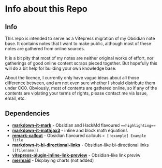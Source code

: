Info about this Repo
===

## Info
This repo is intended to serve as a Vitepress migration of my Obsidian note base. 
It contains notes that I want to make public, although most of these notes are gathered from online sources.

It is a bit pity that most of my notes are neither original works of effort, nor gatherings of good online content scraps pieced together.
But hopefully this will do a bit help for building your own knowledge base.

About the licence, I currently only have vague ideas about all those difference between, and am not even sure whether I should distribute them under CC0.
Obviously, most of contents are gathered online, so if any of the contents are violating your terms of rights, please contact me via Issue, email, etc.


## Dependencies
- [**markdown-it-mark**](https://github.com/markdown-it/markdown-it-mark) - Obsidian and HackMd flavoured `==highlighting==`
- [**markdown-it-mathjax3**](https://github.com/tani/markdown-it-mathjax3) - inline and block math equations
- [**remark-callout**](https://github.com/r4ai/remark-callout) - Obsidian flavoured callouts `> [!example] Example Title`
- [**markdown-it-bi-directional-links**](https://github.com/nolebase/integrations) - Obsidian-like bi-directional links `[[filename]]`
- [**vitepress-plugin-inline-link-preview**](https://github.com/nolebase/integrations) - Obsidian-like link previw
- [**mermaid**](https://mermaid.js.org/) - Displaying charts (not added)
